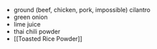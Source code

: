 * ground (beef, chicken, pork, impossible)
cilantro
* green onion
* lime juice
* thai chili powder
* [[Toasted Rice Powder]]
